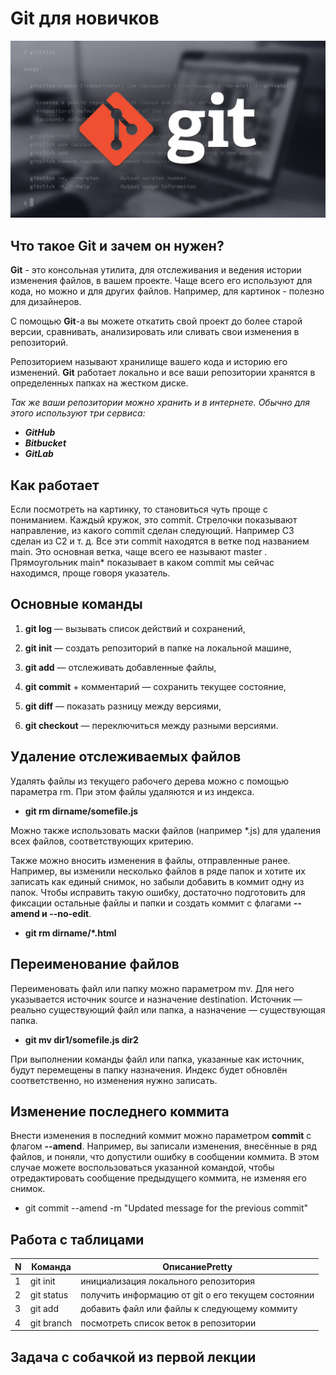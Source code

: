 # Git для новичков
![баннер Git](git.png)
##  Что такое Git и зачем он нужен?

**Git** - это консольная утилита, для отслеживания и ведения истории изменения файлов, в вашем проекте. Чаще всего его используют для кода, но можно и для других файлов. Например, для картинок - полезно для дизайнеров.

С помощью **Git**-a вы можете откатить свой проект до более старой версии, сравнивать, анализировать или сливать свои изменения в репозиторий.

Репозиторием называют хранилище вашего кода и историю его изменений. **Git** работает локально и все ваши репозитории хранятся в определенных папках на жестком диске.

_Так же ваши репозитории можно хранить и в интернете. Обычно для этого используют три сервиса:_

* _**GitHub**_
* _**Bitbucket**_
* _**GitLab**_

##  Как работает
Если посмотреть на картинку, то становиться чуть проще с пониманием. Каждый кружок, это commit. Стрелочки показывают направление, из какого commit сделан следующий. Например C3 сделан из С2 и т. д. Все эти commit находятся в ветке под названием main. Это основная ветка, чаще всего ее называют master . Прямоугольник main* показывает в каком commit мы сейчас находимся, проще говоря указатель.

##  Основные команды

1. **git log** — вызывать список действий и сохранений,

2. **git init** — создать репозиторий в папке на локальной машине,

3. **git add** — отслеживать добавленные файлы,

4. **git commit** + комментарий — сохранить текущее состояние,

5. **git diff** — показать разницу между версиями,

6. **git checkout** — переключиться между разными версиями.

## Удаление отслеживаемых файлов

Удалять файлы из текущего рабочего дерева можно с помощью параметра rm. При этом файлы удаляются и из индекса.

* **git rm dirname/somefile.js**

Можно также использовать маски файлов (например *.js) для удаления всех файлов, соответствующих критерию.

Также можно вносить изменения в файлы, отправленные ранее. Например, вы изменили несколько файлов в ряде папок и хотите их записать как единый снимок, но забыли добавить в коммит одну из папок. Чтобы исправить такую ошибку, достаточно подготовить для фиксации остальные файлы и папки и создать коммит с флагами **--amend и --no-edit**.
* **git rm dirname/*.html**

##  Переименование файлов

Переименовать файл или папку можно параметром mv. Для него указывается источник source и назначение destination. Источник — реально существующий файл или папка, а назначение — существующая папка.

* **git mv dir1/somefile.js dir2**

При выполнении команды файл или папка, указанные как источник, будут перемещены в папку назначения. Индекс будет обновлён соответственно, но изменения нужно записать.


##  Изменение последнего коммита

Внести изменения в последний коммит можно параметром **commit** с флагом **--amend**. Например, вы записали изменения, внесённые в ряд файлов, и поняли, что допустили ошибку в сообщении коммита. В этом случае можете воспользоваться указанной командой, чтобы отредактировать сообщение предыдущего коммита, не изменяя его снимок.

* git commit --amend -m "Updated message for the previous commit"

## Работа с таблицами
N | Команда | ОписаниеPretty
--- | --- | ---
1 | git init  | инициализация локального репозитория
2 | git status | получить информацию от git о его текущем состоянии
3 | git add | добавить файл или файлы к следующему коммиту
4 | git branch | посмотреть список веток в репозитории


## Задача с собачкой из первой лекции
